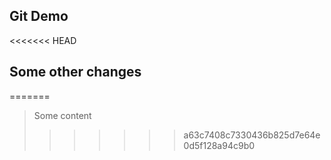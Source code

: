 ## Git Demo

<<<<<<< HEAD
## Some other changes
=======
> Some content
>>>>>>> a63c7408c7330436b825d7e64e0d5f128a94c9b0
